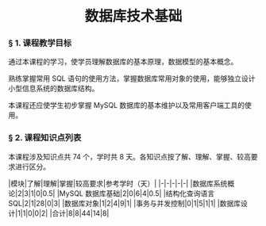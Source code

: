 # <center>数据库技术基础</center>

### &sect; 1. 课程教学目标

通过本课程的学习，使学员理解数据库的基本原理，数据模型的基本概念。

熟练掌握常用 SQL 语句的使用方法，掌握数据库常用对象的使用，能够独立设计小型信息系统的数据库结构。

本课程还应使学生初步掌握 MySQL 数据库的基本维护以及常用客户端工具的使用。


### &sect; 2. 课程知识点列表

本课程涉及知识点共 74 个，学时共 8 天。各知识点按了解、理解、掌握、较高要求进行区分。

|模块|了解|理解|掌握|较高要求|参考学时（天）|
|-|-|-|-|-|
|数据库系统概论|2|3|1|0|0.5|
|MySQL 数据库基础|2|0|6|4|0.5|
|结构化查询语言 SQL|2|1|28|0|3|
|数据库对象|1|2|4|9|1|
|事务与并发控制|0|1|5|1|1|
|数据库设计|1|1|0|0|2|
|合计|8|8|44|14|8|